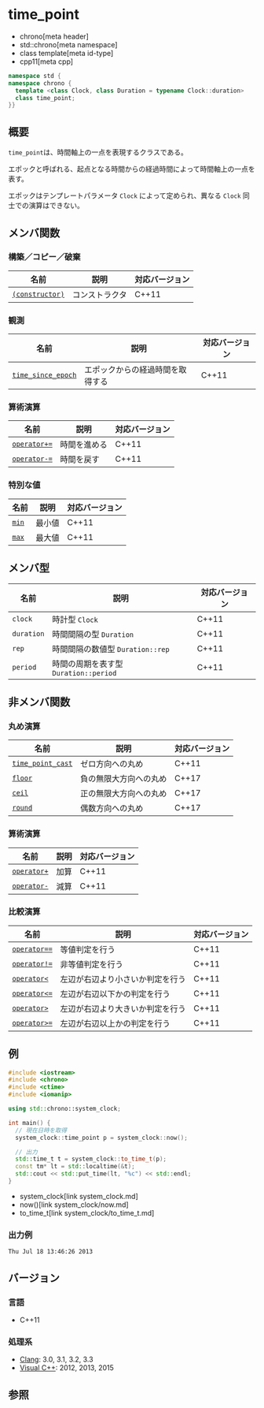 # time_point
* chrono[meta header]
* std::chrono[meta namespace]
* class template[meta id-type]
* cpp11[meta cpp]

```cpp
namespace std {
namespace chrono {
  template <class Clock, class Duration = typename Clock::duration>
  class time_point;
}}
```

## 概要
`time_point`は、時間軸上の一点を表現するクラスである。

エポックと呼ばれる、起点となる時間からの経過時間によって時間軸上の一点を表す。

エポックはテンプレートパラメータ `Clock` によって定められ、異なる `Clock` 同士での演算はできない。

## メンバ関数

### 構築／コピー／破棄

| 名前                                          | 説明           | 対応バージョン |
|-----------------------------------------------|----------------|----------------|
| [`(constructor)`](time_point/op_constructor.md) | コンストラクタ | C++11          |


### 観測

| 名前                                                   | 説明                             | 対応バージョン |
|--------------------------------------------------------|----------------------------------|----------------|
| [`time_since_epoch`](time_point/time_since_epoch.md) | エポックからの経過時間を取得する | C++11          |


### 算術演算

| 名前                                            | 説明         | 対応バージョン |
|-------------------------------------------------|--------------|----------------|
| [`operator+=`](time_point/op_plus_assign.md)  | 時間を進める | C++11          |
| [`operator-=`](time_point/op_minus_assign.md) | 時間を戻す   | C++11          |


### 特別な値

| 名前                         | 説明   | 対応バージョン |
|------------------------------|--------|----------------|
| [`min`](time_point/min.md) | 最小値 | C++11          |
| [`max`](time_point/max.md) | 最大値 | C++11          |


## メンバ型

| 名前       | 説明                                  | 対応バージョン |
|------------|---------------------------------------|----------------|
| `clock`    | 時計型 `Clock`                        | C++11          |
| `duration` | 時間間隔の型 `Duration`               | C++11          |
| `rep`      | 時間間隔の数値型 `Duration::rep`      | C++11          |
| `period`   | 時間の周期を表す型 `Duration::period` | C++11          |


## 非メンバ関数
### 丸め演算

| 名前 | 説明 | 対応バージョン |
|----------------------------|------|-------|
| [`time_point_cast`](time_point_cast.md) | ゼロ方向への丸め | C++11 |
| [`floor`](time_point/floor.md)          | 負の無限大方向への丸め | C++17 |
| [`ceil`](time_point/ceil.md)            | 正の無限大方向への丸め | C++17 |
| [`round`](time_point/round.md)          | 偶数方向への丸め       | C++17 |

### 算術演算

| 名前 | 説明 | 対応バージョン |
|----------------------------|------|-------|
| [`operator+`](op_plus.md)  | 加算 | C++11 |
| [`operator-`](op_minus.md) | 減算 | C++11 |


### 比較演算

| 名前 | 説明 | 対応バージョン |
|------------------------------------------------|------|-------|
| [`operator==`](time_point/op_equal.md)         | 等値判定を行う | C++11 |
| [`operator!=`](time_point/op_not_equal.md)     | 非等値判定を行う | C++11 |
| [`operator<`](time_point/op_less.md)           | 左辺が右辺より小さいか判定を行う | C++11 |
| [`operator<=`](time_point/op_less_equal.md)    | 左辺が右辺以下かの判定を行う | C++11 |
| [`operator>`](time_point/op_greater.md)        | 左辺が右辺より大きいか判定を行う | C++11 |
| [`operator>=`](time_point/op_greater_equal.md) | 左辺が右辺以上かの判定を行う | C++11 |


## 例
```cpp example
#include <iostream>
#include <chrono>
#include <ctime>
#include <iomanip>

using std::chrono::system_clock;

int main() {
  // 現在日時を取得
  system_clock::time_point p = system_clock::now();

  // 出力
  std::time_t t = system_clock::to_time_t(p);
  const tm* lt = std::localtime(&t);
  std::cout << std::put_time(lt, "%c") << std::endl;
}
```
* system_clock[link system_clock.md]
* now()[link system_clock/now.md]
* to_time_t[link system_clock/to_time_t.md]

### 出力例
```
Thu Jul 18 13:46:26 2013
```

## バージョン
### 言語
- C++11

### 処理系
- [Clang](/implementation.md#clang): 3.0, 3.1, 3.2, 3.3
- [Visual C++](/implementation.md#visual_cpp): 2012, 2013, 2015

## 参照

